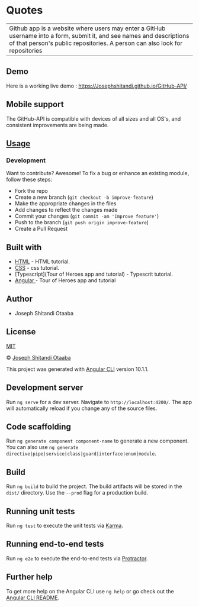 # Quotes

<table>
<tr>
<td>
 Github app is a website where users may enter a GitHub username into a form, submit it, and see names and descriptions of that person's public repositories. A person can also look for repositories
</td>
</tr>
</table>

## Demo
Here is a working live demo :  https://Josephshitandi.github.io/GitHub-API/

## Mobile support
The GitHub-API is compatible with devices of all sizes and all OS's, and consistent improvements are being made.

## [Usage](https://Josephshitandi.github.io/GitHub-API/)
### Development

Want to contribute? Awesome!
To fix a bug or enhance an existing module, follow these steps:
- Fork the repo
- Create a new branch (`git checkout -b improve-feature`)
- Make the appropriate changes in the files
- Add changes to reflect the changes made
- Commit your changes (`git commit -am 'Improve feature'`)
- Push to the branch (`git push origin improve-feature`)
- Create a Pull Request

## Built with

- [HTML](https://www.w3schools.com/html/) - HTML tutorial.
- [CSS](https://www.w3schools.com/css/) - css tutorial.
- [Typescript](Tour of Heroes app and tutorial) - Typescrit tutorial.
- [ Angular ](https://angular.io/tutorial) - Tour of Heroes app and tutorial

## Author
- Joseph Shitandi Otaaba

## License 
[MIT](https://github.com/Josephshitandi/GitHub-API/blob/master/LICENSE.md)

 © [Joseph Shitandi Otaaba](https://github.com/Josephshitandi)

This project was generated with [Angular CLI](https://github.com/angular/angular-cli) version 10.1.1.

## Development server

Run `ng serve` for a dev server. Navigate to `http://localhost:4200/`. The app will automatically reload if you change any of the source files.

## Code scaffolding

Run `ng generate component component-name` to generate a new component. You can also use `ng generate directive|pipe|service|class|guard|interface|enum|module`.

## Build

Run `ng build` to build the project. The build artifacts will be stored in the `dist/` directory. Use the `--prod` flag for a production build.

## Running unit tests

Run `ng test` to execute the unit tests via [Karma](https://karma-runner.github.io).

## Running end-to-end tests

Run `ng e2e` to execute the end-to-end tests via [Protractor](http://www.protractortest.org/).

## Further help

To get more help on the Angular CLI use `ng help` or go check out the [Angular CLI README](https://github.com/angular/angular-cli/blob/master/README.md).
